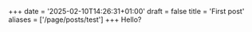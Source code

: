 +++
date = '2025-02-10T14:26:31+01:00'
draft = false
title = 'First post'
aliases = ['/page/posts/test']
+++
Hello?